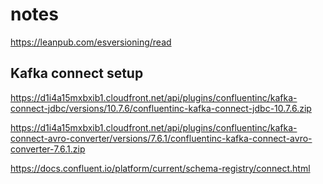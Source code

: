 # notes

https://leanpub.com/esversioning/read

## Kafka connect setup

https://d1i4a15mxbxib1.cloudfront.net/api/plugins/confluentinc/kafka-connect-jdbc/versions/10.7.6/confluentinc-kafka-connect-jdbc-10.7.6.zip

https://d1i4a15mxbxib1.cloudfront.net/api/plugins/confluentinc/kafka-connect-avro-converter/versions/7.6.1/confluentinc-kafka-connect-avro-converter-7.6.1.zip

https://docs.confluent.io/platform/current/schema-registry/connect.html
